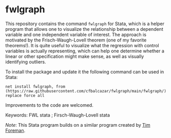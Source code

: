 # fwlgraph

This repository contains the command ```fwlgraph``` for Stata, which is a helper program that allows one to visualize the relationship between a dependent variable and one independent variable of interest.  The approach is motivated by the Frisch-Waugh-Lovell theorem (one of my favorite theorems!).  It is quite useful to visualize what the regression with control variables is actually representing, which can help one determine whether a linear or other specification might make sense, as well as visually identifying outliers.

To install the package and update it the following command can be used in Stata:

```
net install fwlgraph, from (https://raw.githubusercontent.com/cfbalcazar/fwlgraph/main/fwlgraph/) replace force all
```

Improvements to the code are welcomed.

Keywords: FWL stata ; Firsch-Waugh-Lovell stata

*Note*: This Stata program builds on a similar program created by [Tim Foreman](https://timforeman.net/2018/02/12/visualizing-relationship-after-controls/). 


